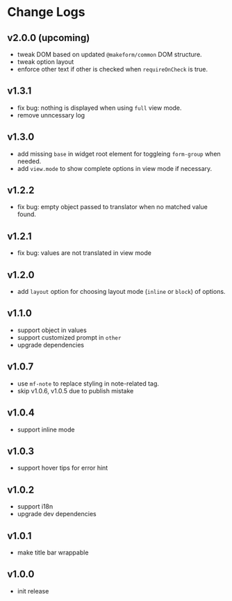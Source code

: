 # Change Logs

## v2.0.0 (upcoming)

 - tweak DOM based on updated `@makeform/common` DOM structure.
 - tweak option layout
 - enforce other text if other is checked when `requireOnCheck` is true.


## v1.3.1

 - fix bug: nothing is displayed when using `full` view mode.
 - remove unncessary log


## v1.3.0

 - add missing `base` in widget root element for toggleing `form-group` when needed.
 - add `view.mode` to show complete options in view mode if necessary.


## v1.2.2

 - fix bug: empty object passed to translator when no matched value found.


## v1.2.1

 - fix bug: values are not translated in view mode


## v1.2.0

 - add `layout` option for choosing layout mode (`inline` or `block`) of options.


## v1.1.0

 - support object in values
 - support customized prompt in `other`
 - upgrade dependencies


## v1.0.7

 - use `mf-note` to replace styling in note-related tag.
 - skip v1.0.6, v1.0.5 due to publish mistake


## v1.0.4

 - support inline mode


## v1.0.3

 - support hover tips for error hint


## v1.0.2

 - support i18n 
 - upgrade dev dependencies


## v1.0.1

 - make title bar wrappable


## v1.0.0

 - init release

